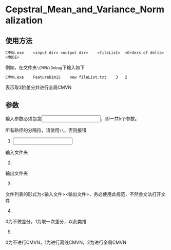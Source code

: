 # Cepstral_Mean_and_Variance_Normalization

## 使用方法
```Shell
CMVN.exe	<input dir>	<output dir>	<fileList>	<Orders of delta>	<MODE>
```
例如，在文件夹`\CMVN\Debug`下输入如下
```
CMVN.exe	FeatureDim15	new	fileList.txt	3	2
```
表示取3阶差分并进行全局CMVN

## 参数


输入参数必须包含<input dir><output dir><fileList><Orders of delta><MODE>，即一共5个参数。

所有路径的分隔符，请使用`\\`，否则报错

1. <input dir>
输入文件夹

2. <output dir>
输出文件夹

3. <fileList>
文件列表的形式为<输入文件><TAB><输出文件><ENTER>，务必使用此规范，不然会文法打开文件

4. <Orders of delta>
0为不做差分，1为取一次差分，以此类推 

5. <MODE>
0为不进行CMVN，1为进行离线CMVN，2为进行全局CMVN